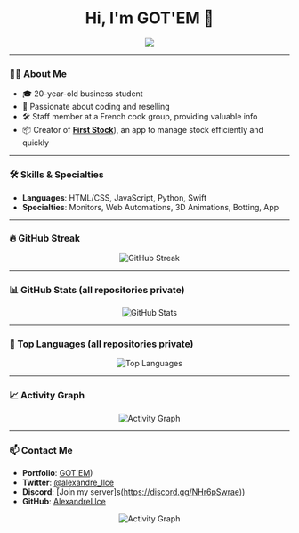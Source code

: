 <h1 align="center">Hi, I'm GOT'EM 👋</h1>

<p align="center">
  <img src="https://readme-typing-svg.herokuapp.com?font=Fira+Code&pause=1000&color=0001ff&center=true&vCenter=true&width=800&height=45&lines=Reseller+%7C+Developer+%7C+Business+Student;Passionate+about+coding+and+reselling;Always+learning+and+creating..." />
</p>

---

### 👨‍💻 About Me

- 🎓 20-year-old business student  
- 💼 Passionate about coding and reselling  
- 🛠️ Staff member at a French cook group, providing valuable info  
- 📦 Creator of [**First Stock**](https://whop.com/first-stock/)), an app to manage stock efficiently and quickly  

---

### 🛠️ Skills & Specialties

- **Languages**: HTML/CSS, JavaScript, Python, Swift  
- **Specialties**: Monitors, Web Automations, 3D Animations, Botting, App  

---

### 🔥 GitHub Streak

<p align="center">
  <img src="https://streak-stats.demolab.com/?user=AlexandreLlce&theme=transparent&hide_border=true&date_format=M%20j%5B%2C%20Y%5D" alt="GitHub Streak" />
</p>

---

### 📊 GitHub Stats (all repositories private)

<p align="center">
  <img src="https://github-readme-stats.vercel.app/api?username=AlexandreLlce&show_icons=true&include_all_commits=true&theme=transparent&hide_border=true" alt="GitHub Stats" />
</p>

---

### 🧠 Top Languages (all repositories private)

<p align="center">
  <img src="https://github-readme-stats.vercel.app/api/top-langs/?username=AlexandreLlce&layout=compact&theme=transparent&hide_border=true" alt="Top Languages" />
</p>

---

### 📈 Activity Graph

<p align="center">
  <img src="https://github-readme-activity-graph.vercel.app/graph?username=AlexandreLlce&bg_color=00000000&color=006aff&line=006aff&point=006aff&area=flase&hide_border=true" alt="Activity Graph" />
</p>

---

### 📫 Contact Me

- **Portfolio**: [GOT'EM](https://gotem.firststock.fr/))  
- **Twitter**: [@alexandre_llce](https://twitter.com/alexandre_llce)  
- **Discord**: [Join my server]s(https://discord.gg/NHr6pSwrae))  
- **GitHub**: [AlexandreLlce](https://github.com/AlexandreLlce) 




<p align="center">
  <img src="https://gotem.firststock.fr/" alt="Activity Graph" />
</p> 
